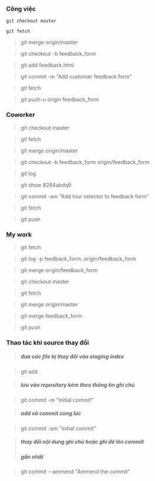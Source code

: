 ### Công việc

<code>git checkout master</code>

<code>git fetch</code>

> git merge origin/master

> git checkout -b feedback_form

> git add feedback.html

> git commit -m "Add customer feedback form"

> git fetch

> git push-u origin feedback_form
 
### Coworker

> git checkout master

> git fetch

> git merge origin/master

> git checkout -b feedback_form origin/feedback_form

> git log

> git show 8284abdq9

> git commit -am "Add tour selector to feedback form"

> git fetch

> git push
 
### My work
> git fetch

> git log -p feedback_form..origin/feedback_form

> git merge origin/feedback_form

> git checkout master

> git fetch

> git merge origin/master

> git merge feedback_form

> git push

### Thao tác khi source thay đổi
> ##### đưa các file bị thay đổi vào staging index

> git add .
 
> ##### lưu vào repository kèm theo thông tin ghi chú

> git commit -m "Initial commit"
 
> ##### add và commit cùng lúc

> git commit -am "Initial commit"
 
> ##### thay đổi nội dung ghi chú hoặc ghi đè lên commit
> ##### gần nhất

> git commit --ammend "Ammend the commit"
